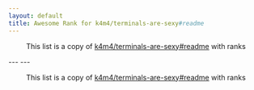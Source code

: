 ```yaml
---
layout: default
title: Awesome Rank for k4m4/terminals-are-sexy#readme
---
```


<p align="center">
	This list is a copy of <a href="https://github.com/k4m4/terminals-are-sexy#readme">k4m4/terminals-are-sexy#readme</a> with ranks
</p>
---
---
<p align="center">
	This list is a copy of <a href="https://github.com/k4m4/terminals-are-sexy#readme">k4m4/terminals-are-sexy#readme</a> with ranks
</p>

